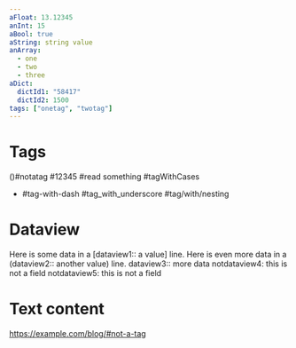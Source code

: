 ```yaml
---
aFloat: 13.12345
anInt: 15
aBool: true
aString: string value
anArray:
  - one
  - two
  - three
aDict:
  dictId1: "58417"
  dictId2: 1500
tags: ["onetag", "twotag"]
---
```


# Tags

()#notatag
#12345
#read
something #tagWithCases

- #tag-with-dash
  #tag_with_underscore #tag/with/nesting

# Dataview

Here is some data in a [dataview1:: a value] line.
Here is even more data in a (dataview2:: another value) line.
dataview3:: more data
notdataview4: this is not a field
notdataview5: this is not a field

# Text content

https://example.com/blog/#not-a-tag
